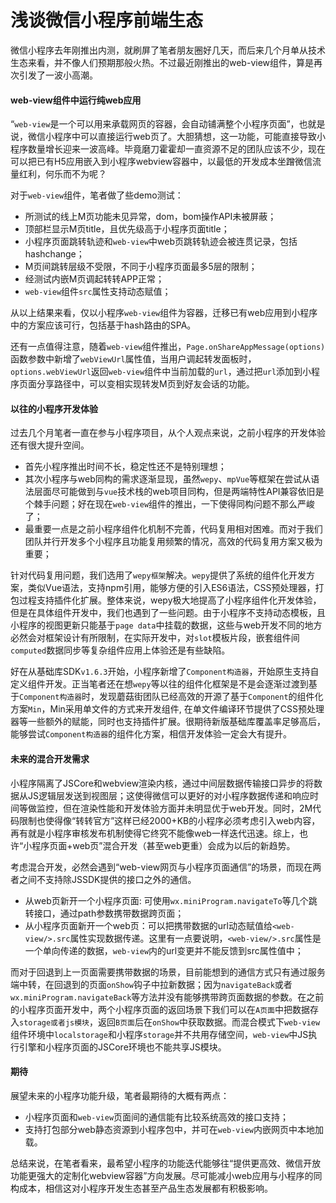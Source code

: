 # 浅谈微信小程序前端生态
微信小程序去年刚推出内测，就刷屏了笔者朋友圈好几天，而后来几个月单从技术生态来看，并不像人们预期那般火热。不过最近刚推出的web-view组件，算是再次引发了一波小高潮。

#### web-view组件中运行纯web应用
“`web-view`是一个可以用来承载网页的容器，会自动铺满整个小程序页面”，也就是说，微信小程序中可以直接运行web页了。大胆猜想，这一功能，可能直接导致小程序数量增长迎来一波高峰。毕竟磨刀霍霍却一直资源不足的团队应该不少，现在可以把已有H5应用嵌入到小程序webview容器中，以最低的开发成本坐蹭微信流量红利，何乐而不为呢？

对于`web-view`组件，笔者做了些demo测试：

* 所测试的线上M页功能未见异常，dom，bom操作API未被屏蔽；
* 顶部栏显示M页title，且优先级高于小程序页面title；
* 小程序页面跳转轨迹和`web-view`中web页跳转轨迹会被连贯记录，包括hashchange；
* M页间跳转层级不受限，不同于小程序页面最多5层的限制；
* 经测试内嵌M页调起转转APP正常；
* `web-view`组件`src`属性支持动态赋值；

从以上结果来看，仅以小程序`web-view`组件为容器，迁移已有web应用到小程序中的方案应该可行，包括基于hash路由的SPA。

还有一点值得注意，随着`web-view`组件推出，`Page.onShareAppMessage(options)`函数参数中新增了`webViewUrl`属性值，当用户调起转发面板时，`options.webViewUrl`返回`web-view`组件中当前加载的`url`，通过把`url`添加到小程序页面分享路径中，可以变相实现转发M页到好友会话的功能。

#### 以往的小程序开发体验
过去几个月笔者一直在参与小程序项目，从个人观点来说，之前小程序的开发体验还有很大提升空间。

* 首先小程序推出时间不长，稳定性还不是特别理想；
* 其次小程序与web同构的需求逐渐显现，虽然`wepy`、`mpVue`等框架在尝试从语法层面尽可能做到与`vue`技术栈的web项目同构，但是两端特性API兼容依旧是个棘手问题；好在现在`web-view`组件的推出，一下使得同构问题不那么严峻了；
* 最重要一点是之前小程序组件化机制不完善，代码复用相对困难。而对于我们团队并行开发多个小程序且功能复用频繁的情况，高效的代码复用方案又极为重要；

针对代码复用问题，我们选用了`wepy框架`解决。`wepy`提供了系统的组件化开发方案，类似Vue语法，支持npm引用，能够方便的引入ES6语法，CSS预处理器，打包过程支持插件化扩展。整体来说，wepy极大地提高了小程序组件化开发体验，但是在具体组件开发中，我们也遇到了一些问题。由于小程序不支持动态模板，且小程序的视图更新只能基于`page data`中挂载的数据，这些与web开发不同的地方必然会对框架设计有所限制，在实际开发中，对`slot`模板片段，嵌套组件间`computed`数据同步等复杂组件应用上体验还是有些缺陷。

好在从基础库SDK`v1.6.3`开始，小程序新增了`Component构造器`，开始原生支持自定义组件开发。正当笔者还在想`wepy`等以往的组件化框架是不是会逐渐过渡到基于`Component构造器`时，发现蘑菇街团队已经高效的开源了基于`Component`的组件化方案`Min`，Min采用单文件的方式来开发组件, 在单文件编译环节提供了CSS预处理器等一些额外的赋能，同时也支持插件扩展。很期待新版基础库覆盖率足够高后，能够尝试`Component构造器`的组件化方案，相信开发体验一定会大有提升。

#### 未来的混合开发需求
小程序隔离了JSCore和webview渲染内核，通过中间层数据传输接口异步的将数据从JS逻辑层发送到视图层；这使得微信可以更好的对小程序数据传递和响应时间等做监控，但在渲染性能和开发体验方面并未明显优于web开发。同时，2M代码限制也使得像“转转官方”这样已经2000+KB的小程序必须考虑引入web内容，再有就是小程序审核发布机制使得它终究不能像web一样迭代迅速。综上，也许“小程序页面+web页”混合开发（甚至web更重）会成为以后的新趋势。

考虑混合开发，必然会遇到“web-view网页与小程序页面通信”的场景，而现在两者之间不支持除JSSDK提供的接口之外的通信。

* 从web页新开一个小程序页面:
可使用`wx.miniProgram.navigateTo`等几个跳转接口，通过path参数携带数据跨页面；
* 从小程序页面新开一个web页：可以把携带数据的url动态赋值给`<web-view/>.src`属性实现数据传递。这里有一点要说明，`<web-view/>.src`属性是一个单向传递的数据，`web-view`内的url变更并不能反馈到src属性值中；

而对于回退到上一页面需要携带数据的场景，目前能想到的通信方式只有通过服务端中转，在回退到的页面`onShow`钩子中拉新数据；因为`navigateBack`或者`wx.miniProgram.navigateBack`等方法并没有能够携带跨页面数据的参数。在之前的小程序页面开发中，两个小程序页面的返回场景下我们可以在`A页面`中把数据存入`storage或者js模块`，返回`B页面`后在`onShow`中获取数据。而混合模式下`web-view`组件环境中`localstorage`和小程序`storage`并不共用存储空间，`web-view`中JS执行引擎和小程序页面的JSCore环境也不能共享JS模块。

#### 期待
展望未来的小程序功能升级，笔者最期待的大概有两点：

* 小程序页面和`web-view`页面间的通信能有比较系统高效的接口支持；
* 支持打包部分web静态资源到小程序包中，并可在`web-view`内嵌网页中本地加载。

总结来说，在笔者看来，最希望小程序的功能迭代能够往“提供更高效、微信开放功能更强大的定制化webview容器”方向发展。尽可能减小web应用与小程序的同构成本，相信这对小程序开发生态甚至产品生态发展都有积极影响。
